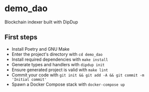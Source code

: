 # demo_dao

Blockchain indexer built with DipDup

## First steps

* Install Poetry and GNU Make
* Enter the project's directory with `cd demo_dao`
* Install required dependencies with `make install`
* Generate types and handlers with `dipdup init`
* Ensure generated project is valid with `make lint`
* Commit your code with `git init && git add -A && git commit -m 'Initial commit'` 
* Spawn a Docker Compose stack with `docker-compose up`